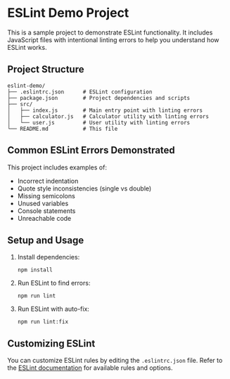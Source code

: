 # ESLint Demo Project

This is a sample project to demonstrate ESLint functionality. It includes JavaScript files with intentional linting errors to help you understand how ESLint works.

## Project Structure

```
eslint-demo/
├── .eslintrc.json      # ESLint configuration
├── package.json        # Project dependencies and scripts
├── src/
│   ├── index.js        # Main entry point with linting errors
│   ├── calculator.js   # Calculator utility with linting errors
│   └── user.js         # User utility with linting errors
└── README.md           # This file
```

## Common ESLint Errors Demonstrated

This project includes examples of:

- Incorrect indentation
- Quote style inconsistencies (single vs double)
- Missing semicolons
- Unused variables
- Console statements
- Unreachable code

## Setup and Usage

1. Install dependencies:

   ```
   npm install
   ```

2. Run ESLint to find errors:

   ```
   npm run lint
   ```

3. Run ESLint with auto-fix:

   ```
   npm run lint:fix
   ```

## Customizing ESLint

You can customize ESLint rules by editing the `.eslintrc.json` file. Refer to the [ESLint documentation](https://eslint.org/docs/latest/rules/) for available rules and options.
